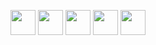 <p align="left">
  <img src="https://img.icons8.com/?size=100&id=39854&format=png&color=FAB005" width="40" height="40"/>
  <img src="https://cdn4.iconfinder.com/data/icons/logos-3/600/React.js_logo-512.png" width="40" height="40"/>
  <img src="https://i.postimg.cc/NG12VWXz/Group-1.png" height="40"/>
  <img src="https://img.icons8.com/?size=100&id=YKKmRFS8Utmm&format=png&color=000000" height="40"/>
  <img src="https://cdn.jsdelivr.net/gh/devicons/devicon/icons/postgresql/postgresql-original.svg" width="40" height="40"/>    
</p>

